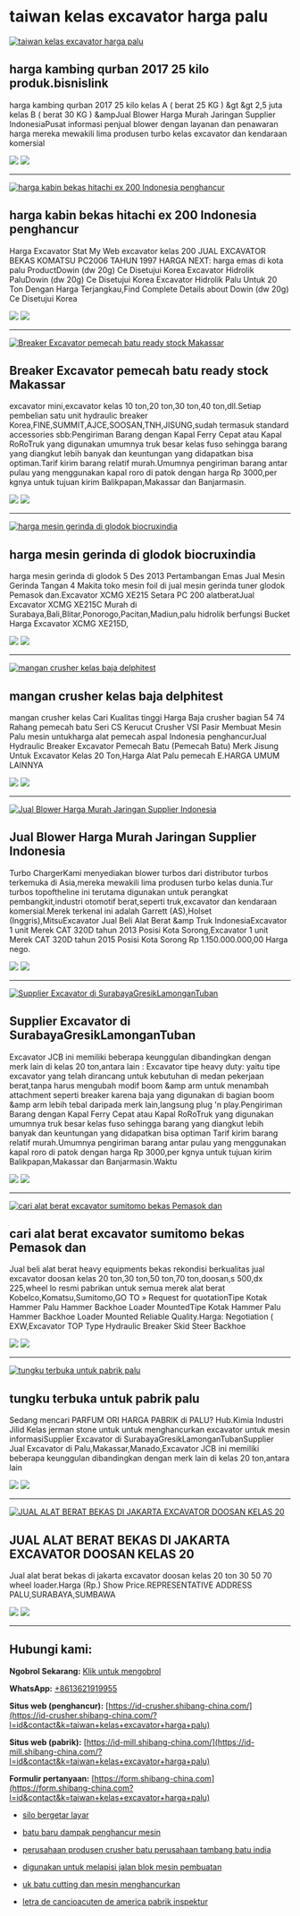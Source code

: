 # taiwan kelas excavator harga palu

<a href="https://swt.shibang-china.com/?l=id&img&k=taiwan+kelas+excavator+harga+palu" target="_blank">![taiwan kelas excavator harga palu](http://static.shibang-china.com/all-800x300/320.jpg)</a>

## harga kambing qurban 2017 25 kilo produk.bisnislink
harga kambing qurban 2017 25 kilo kelas A ( berat 25 KG ) &gt &gt 2,5 juta kelas B ( berat 30 KG ) &ampJual Blower Harga Murah Jaringan Supplier IndonesiaPusat informasi penjual blower dengan layanan dan penawaran harga mereka mewakili lima produsen turbo kelas excavator dan kendaraan komersial


<a href="https://whatsapp.shibangsoft.com/WhatsApp.php" target="_blank" title="WhatsApp">![](http://static.shibang-china.com/icon/whatsapp.png)</a> <a href="https://swt.shibang-china.com/?l=id&icon&k=taiwan+kelas+excavator+harga+palu" target="_blank">![](http://static.shibang-china.com/icon/chat-id.png)</a>

---

<a href="https://swt.shibang-china.com/?l=id&img&k=taiwan+kelas+excavator+harga+palu" target="_blank">![harga kabin bekas hitachi ex 200 Indonesia penghancur](http://static.shibang-china.com/all-800x300/497.jpg)</a>

## harga kabin bekas hitachi ex 200 Indonesia penghancur
Harga Excavator Stat My Web excavator kelas 200 JUAL EXCAVATOR BEKAS KOMATSU PC2006 TAHUN 1997 HARGA NEXT: harga emas di kota palu ProductDowin (dw 20g) Ce Disetujui Korea Excavator Hidrolik PaluDowin (dw 20g) Ce Disetujui Korea Excavator Hidrolik Palu Untuk 20 Ton Dengan Harga Terjangkau,Find Complete Details about Dowin (dw 20g) Ce Disetujui Korea


<a href="https://whatsapp.shibangsoft.com/WhatsApp.php" target="_blank" title="WhatsApp">![](http://static.shibang-china.com/icon/whatsapp.png)</a> <a href="https://swt.shibang-china.com/?l=id&icon&k=taiwan+kelas+excavator+harga+palu" target="_blank">![](http://static.shibang-china.com/icon/chat-id.png)</a>

---

<a href="https://swt.shibang-china.com/?l=id&img&k=taiwan+kelas+excavator+harga+palu" target="_blank">![Breaker Excavator pemecah batu ready stock Makassar](http://static.shibang-china.com/all-800x300/222.jpg)</a>

## Breaker Excavator pemecah batu ready stock Makassar
excavator mini,excavator kelas 10 ton,20 ton,30 ton,40 ton,dll.Setiap pembelian satu unit hydraulic breaker Korea,FINE,SUMMIT,AJCE,SOOSAN,TNH,JISUNG,sudah termasuk standard accessories sbb:Pengiriman Barang dengan Kapal Ferry Cepat atau Kapal RoRoTruk yang digunakan umumnya truk besar kelas fuso sehingga barang yang diangkut lebih banyak dan keuntungan yang didapatkan bisa optiman.Tarif kirim barang relatif murah.Umumnya pengiriman barang antar pulau yang menggunakan kapal roro di patok dengan harga Rp 3000,per kgnya untuk tujuan kirim Balikpapan,Makassar dan Banjarmasin.


<a href="https://whatsapp.shibangsoft.com/WhatsApp.php" target="_blank" title="WhatsApp">![](http://static.shibang-china.com/icon/whatsapp.png)</a> <a href="https://swt.shibang-china.com/?l=id&icon&k=taiwan+kelas+excavator+harga+palu" target="_blank">![](http://static.shibang-china.com/icon/chat-id.png)</a>

---

<a href="https://swt.shibang-china.com/?l=id&img&k=taiwan+kelas+excavator+harga+palu" target="_blank">![harga mesin gerinda di glodok biocruxindia](http://static.shibang-china.com/all-800x300/728.jpg)</a>

## harga mesin gerinda di glodok biocruxindia
harga mesin gerinda di glodok 5 Des 2013 Pertambangan Emas Jual Mesin Gerinda Tangan 4 Makita toko mesin foil di jual mesin gerinda tuner glodok Pemasok dan.Excavator XCMG XE215 Setara PC 200 alatberatJual Excavator XCMG XE215C Murah di Surabaya,Bali,Blitar,Ponorogo,Pacitan,Madiun,palu hidrolik berfungsi Bucket Harga Excavator XCMG XE215D,


<a href="https://whatsapp.shibangsoft.com/WhatsApp.php" target="_blank" title="WhatsApp">![](http://static.shibang-china.com/icon/whatsapp.png)</a> <a href="https://swt.shibang-china.com/?l=id&icon&k=taiwan+kelas+excavator+harga+palu" target="_blank">![](http://static.shibang-china.com/icon/chat-id.png)</a>

---

<a href="https://swt.shibang-china.com/?l=id&img&k=taiwan+kelas+excavator+harga+palu" target="_blank">![mangan crusher kelas baja delphitest](http://static.shibang-china.com/all-800x300/328.jpg)</a>

## mangan crusher kelas baja delphitest
mangan crusher kelas Cari Kualitas tinggi Harga Baja crusher bagian 54 74 Rahang pemecah batu Seri CS Kerucut Crusher VSI Pasir Membuat Mesin Palu mesin untukharga alat pemecah aspal Indonesia penghancurJual Hydraulic Breaker Excavator Pemecah Batu (Pemecah Batu) Merk Jisung Untuk Excavator Kelas 20 Ton,Harga Alat Palu pemecah E.HARGA UMUM LAINNYA


<a href="https://whatsapp.shibangsoft.com/WhatsApp.php" target="_blank" title="WhatsApp">![](http://static.shibang-china.com/icon/whatsapp.png)</a> <a href="https://swt.shibang-china.com/?l=id&icon&k=taiwan+kelas+excavator+harga+palu" target="_blank">![](http://static.shibang-china.com/icon/chat-id.png)</a>

---

<a href="https://swt.shibang-china.com/?l=id&img&k=taiwan+kelas+excavator+harga+palu" target="_blank">![Jual Blower Harga Murah Jaringan Supplier Indonesia](http://static.shibang-china.com/all-800x300/1165.jpg)</a>

## Jual Blower Harga Murah Jaringan Supplier Indonesia
Turbo ChargerKami menyediakan blower turbos dari distributor turbos terkemuka di Asia,mereka mewakili lima produsen turbo kelas dunia.Tur turbos topoftheline ini terutama digunakan untuk perangkat pembangkit,industri otomotif berat,seperti truk,excavator dan kendaraan komersial.Merek terkenal ini adalah Garrett (AS),Holset (Inggris),MitsuExcavator Jual Beli Alat Berat &amp Truk IndonesiaExcavator 1 unit Merek CAT 320D tahun 2013 Posisi Kota Sorong,Excavator 1 unit Merek CAT 320D tahun 2015 Posisi Kota Sorong Rp 1.150.000.000,00 Harga nego.


<a href="https://whatsapp.shibangsoft.com/WhatsApp.php" target="_blank" title="WhatsApp">![](http://static.shibang-china.com/icon/whatsapp.png)</a> <a href="https://swt.shibang-china.com/?l=id&icon&k=taiwan+kelas+excavator+harga+palu" target="_blank">![](http://static.shibang-china.com/icon/chat-id.png)</a>

---

<a href="https://swt.shibang-china.com/?l=id&img&k=taiwan+kelas+excavator+harga+palu" target="_blank">![Supplier Excavator di SurabayaGresikLamonganTuban](http://static.shibang-china.com/all-800x300/740.jpg)</a>

## Supplier Excavator di SurabayaGresikLamonganTuban
Excavator JCB ini memiliki beberapa keunggulan dibandingkan dengan merk lain di kelas 20 ton,antara lain : Excavator tipe heavy duty: yaitu tipe excavator yang telah dirancang untuk kebutuhan di medan pekerjaan berat,tanpa harus mengubah modif boom &amp arm untuk menambah attachment seperti breaker karena baja yang digunakan di bagian boom &amp arm lebih tebal daripada merk lain,langsung plug 'n play.Pengiriman Barang dengan Kapal Ferry Cepat atau Kapal RoRoTruk yang digunakan umumnya truk besar kelas fuso sehingga barang yang diangkut lebih banyak dan keuntungan yang didapatkan bisa optiman Tarif kirim barang relatif murah.Umumnya pengiriman barang antar pulau yang menggunakan kapal roro di patok dengan harga Rp 3000,per kgnya untuk tujuan kirim Balikpapan,Makassar dan Banjarmasin.Waktu


<a href="https://whatsapp.shibangsoft.com/WhatsApp.php" target="_blank" title="WhatsApp">![](http://static.shibang-china.com/icon/whatsapp.png)</a> <a href="https://swt.shibang-china.com/?l=id&icon&k=taiwan+kelas+excavator+harga+palu" target="_blank">![](http://static.shibang-china.com/icon/chat-id.png)</a>

---

<a href="https://swt.shibang-china.com/?l=id&img&k=taiwan+kelas+excavator+harga+palu" target="_blank">![cari alat berat excavator sumitomo bekas Pemasok dan](http://static.shibang-china.com/all-800x300/1443.jpg)</a>

## cari alat berat excavator sumitomo bekas Pemasok dan
Jual beli alat berat heavy equipments bekas rekondisi berkualitas jual excavator doosan kelas 20 ton,30 ton,50 ton,70 ton,doosan,s 500,dx 225,wheel lo resmi pabrikan untuk semua merek alat berat Kobelco,Komatsu,Sumitomo,GO TO » Request for quotationTipe Kotak Hammer Palu Hammer Backhoe Loader MountedTipe Kotak Hammer Palu Hammer Backhoe Loader Mounted Reliable Quality.Harga: Negotiation ( EXW,Excavator TOP Type Hydraulic Breaker Skid Steer Backhoe


<a href="https://whatsapp.shibangsoft.com/WhatsApp.php" target="_blank" title="WhatsApp">![](http://static.shibang-china.com/icon/whatsapp.png)</a> <a href="https://swt.shibang-china.com/?l=id&icon&k=taiwan+kelas+excavator+harga+palu" target="_blank">![](http://static.shibang-china.com/icon/chat-id.png)</a>

---

<a href="https://swt.shibang-china.com/?l=id&img&k=taiwan+kelas+excavator+harga+palu" target="_blank">![tungku terbuka untuk pabrik palu](http://static.shibang-china.com/all-800x300/405.jpg)</a>

## tungku terbuka untuk pabrik palu
Sedang mencari PARFUM ORI HARGA PABRIK di PALU? Hub.Kimia Industri Jilid Kelas jerman stone untuk untuk menghancurkan excavator untuk mesin informasiSupplier Excavator di SurabayaGresikLamonganTubanSupplier Jual Excavator di Palu,Makassar,Manado,Excavator JCB ini memiliki beberapa keunggulan dibandingkan dengan merk lain di kelas 20 ton,antara lain


<a href="https://whatsapp.shibangsoft.com/WhatsApp.php" target="_blank" title="WhatsApp">![](http://static.shibang-china.com/icon/whatsapp.png)</a> <a href="https://swt.shibang-china.com/?l=id&icon&k=taiwan+kelas+excavator+harga+palu" target="_blank">![](http://static.shibang-china.com/icon/chat-id.png)</a>

---

<a href="https://swt.shibang-china.com/?l=id&img&k=taiwan+kelas+excavator+harga+palu" target="_blank">![JUAL ALAT BERAT BEKAS DI JAKARTA EXCAVATOR DOOSAN KELAS 20](http://static.shibang-china.com/all-800x300/103.jpg)</a>

## JUAL ALAT BERAT BEKAS DI JAKARTA EXCAVATOR DOOSAN KELAS 20
Jual alat berat bekas di jakarta excavator doosan kelas 20 ton 30 50 70 wheel loader.Harga (Rp.) Show Price.REPRESENTATIVE ADDRESS PALU,SURABAYA,SUMBAWA

<a href="https://whatsapp.shibangsoft.com/WhatsApp.php" target="_blank" title="WhatsApp">![](http://static.shibang-china.com/icon/whatsapp.png)</a> <a href="https://swt.shibang-china.com/?l=id&icon&k=taiwan+kelas+excavator+harga+palu" target="_blank">![](http://static.shibang-china.com/icon/chat-id.png)</a>

---
## Hubungi kami:

**Ngobrol Sekarang:** [Klik untuk mengobrol](https://swt.shibang-china.com?l=id&contact&k=taiwan+kelas+excavator+harga+palu)

**WhatsApp:**  [+8613621919955](https://whatsapp.shibangsoft.com/WhatsApp.php)

**Situs web (penghancur):** [https://id-crusher.shibang-china.com/](https://id-crusher.shibang-china.com/?l=id&contact&k=taiwan+kelas+excavator+harga+palu)

**Situs web (pabrik):** [https://id-mill.shibang-china.com/](https://id-mill.shibang-china.com/?l=id&contact&k=taiwan+kelas+excavator+harga+palu)

**Formulir pertanyaan:** [https://form.shibang-china.com](https://form.shibang-china.com?l=id&contact&k=taiwan+kelas+excavator+harga+palu)

* [silo bergetar layar](../41/silo%20bergetar%20layar.md)

* [batu baru dampak penghancur mesin](../44/batu%20baru%20dampak%20penghancur%20mesin.md)

* [perusahaan produsen crusher batu perusahaan tambang batu india](../48/perusahaan%20produsen%20crusher%20batu%20perusahaan%20tambang%20batu%20india.md)

* [digunakan untuk melapisi jalan blok mesin pembuatan](../44/digunakan%20untuk%20melapisi%20jalan%20blok%20mesin%20pembuatan.md)

* [uk batu cutting dan mesin menghancurkan](../47/uk%20batu%20cutting%20dan%20mesin%20menghancurkan.md)

* [letra de cancioacuten de america pabrik inspektur](../48/letra%20de%20cancioacuten%20de%20america%20pabrik%20inspektur.md)